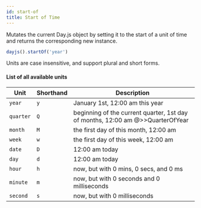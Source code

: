 ```yaml
---
id: start-of
title: Start of Time
---
```


Mutates the current Day.js object by setting it to the start of a unit of time and returns the corresponding new instance.

```js
dayjs().startOf('year')
```

Units are case insensitive, and support plural and short forms.

#### List of all available units

| Unit          | Shorthand | Description                               |
| ------------- | --------- | ----------------------------------------- |
| `year`        | `y`       | January 1st, 12:00 am this year           |
| `quarter`     | `Q`       | beginning of the current quarter, 1st day of months, 12:00 am @>>QuarterOfYear|
| `month`       | `M`       | the first day of this month, 12:00 am     |
| `week`        | `w`       | the first day of this week, 12:00 am      |
| `date`        | `D`       | 12:00 am today                            |
| `day`         | `d`       | 12:00 am today                            |
| `hour`        | `h`       | now, but with 0 mins, 0 secs, and 0 ms    |
| `minute`      | `m`       | now, but with 0 seconds and 0 milliseconds|
| `second`      | `s`       | now, but with 0 milliseconds              |

<!-- | `quarter`     | `Q`       | beginning of the current quarter, 1st day of months, 12:00 am | -->

